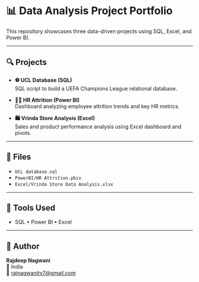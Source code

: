 # 📊 Data Analysis Project Portfolio

This repository showcases three data-driven projects using SQL, Excel, and Power BI.

---

## 🔍 Projects

- **⚽ UCL Database (SQL)**  
  SQL script to build a UEFA Champions League relational database.

- **👩‍💼 HR Attrition (Power BI)**  
  Dashboard analyzing employee attrition trends and key HR metrics.

- **🛍️ Vrinda Store Analysis (Excel)**  
  Sales and product performance analysis using Excel dashboard and pivots.

---

## 📂 Files

- `UCL database.sql`
- `PowerBI/HR Attrition.pbix`
- `Excel/Vrinda Store Data Analysis.xlsx`

---

## 🧠 Tools Used

- SQL • Power BI • Excel

---

## 👤 Author

**Rajdeep Nagwani**  
📍 India  
📧 rajnagwanitv7@gmail.com
